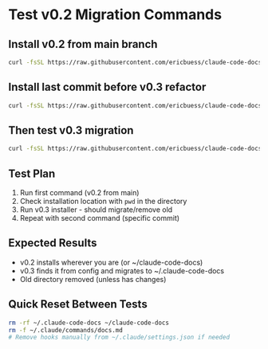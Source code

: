 # Test v0.2 Migration Commands

## Install v0.2 from main branch
```bash
curl -fsSL https://raw.githubusercontent.com/ericbuess/claude-code-docs/main/install.sh | bash
```

## Install last commit before v0.3 refactor
```bash
curl -fsSL https://raw.githubusercontent.com/ericbuess/claude-code-docs/57fc41a/install.sh | bash
```

## Then test v0.3 migration
```bash
curl -fsSL https://raw.githubusercontent.com/ericbuess/claude-code-docs/dev-v0.3-refactor/install.sh | bash
```

## Test Plan
1. Run first command (v0.2 from main)
2. Check installation location with `pwd` in the directory
3. Run v0.3 installer - should migrate/remove old
4. Repeat with second command (specific commit)

## Expected Results
- v0.2 installs wherever you are (or ~/claude-code-docs)
- v0.3 finds it from config and migrates to ~/.claude-code-docs
- Old directory removed (unless has changes)

## Quick Reset Between Tests
```bash
rm -rf ~/.claude-code-docs ~/claude-code-docs
rm -f ~/.claude/commands/docs.md
# Remove hooks manually from ~/.claude/settings.json if needed
```